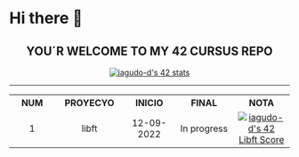 # Hi there 👋

<!--
**iagudo-d/iagudo-d** is a ✨ _special_ ✨ repository because its `README.md` (this file) appears on your GitHub profile.

Here are some ideas to get you started:

- 🔭 I’m currently working on ...
- 🌱 I’m currently learning ...
- 👯 I’m looking to collaborate on ...
- 🤔 I’m looking for help with ...
- 💬 Ask me about ...
- 📫 How to reach me: ...
- 😄 Pronouns: ...
- ⚡ Fun fact: ...
-->

<div align="center">
    <h2>YOU´R WELCOME TO MY 42 CURSUS REPO</h2>
    <a href="https://github.com/JaeSeoKim/badge42">
        <img src="https://badge42.vercel.app/api/v2/cl9qde7tl00400fmkcuj8itf7/stats?cursusId=21&coalitionId=64" alt="iagudo-d's 42 stats" />
    </a>
</div>

-------------------------------------------------------------

<div align="center">
	<table>
		<tr>
			<th width="200px" align="center">NUM</td>
			<th width="200px" align="center">PROYECYO</td>
			<th width="200px" align="center">INICIO</td>
			<th width="200px" align="center">FINAL</td>
			<th width="200px" align="center">NOTA</td>
		</tr>
		<tr>
			<td align="center">1</td>
			<td align="center">libft</td>
			<td align="center">12-09-2022</td>
			<td align="center">In progress</td>
            <td align="center" vertical-align="top" height="60px" >
                <a href="https://github.com/JaeSeoKim/badge42">
                    <img src="https://badge42.vercel.app/api/v2/cl9qde7tl00400fmkcuj8itf7/project/2788703" alt="iagudo-d's 42 Libft Score" />
                </a>
            </td>
	    </tr>
    </table>
</div>
